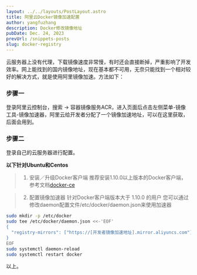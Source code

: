 ```yaml
---
layout: ../../layouts/PostLayout.astro
title: 阿里云Docker镜像加速配置
author: yangfuzhang
description: Docker修改镜像地址
pubDate: Dec. 24, 2023
prevUrl: /snippets-posts
slug: docker-registry
---
```


云服务器上没有代理，下载镜像速度非常慢，有时还会直接断掉，严重影响了开发效率。网上能找到的国内镜像地址，现在基本都不可用，无奈只能找到一个相对较好的解决方式，就是使用阿里镜像加速。方法如下：

### 步骤一

登录阿里云控制台，搜索 -> 容器镜像服务ACR，进入页面后点击左侧菜单-镜像工具-镜像加速器，阿里云给开发者分配了一个镜像加速地址，可以在这里获取，后面会用到。

### 步骤二

登录自己的云服务器进行配置。

**以下针对Ubuntu和Centos**

> 1. 安装／升级Docker客户端
推荐安装1.10.0以上版本的Docker客户端，参考文档[docker-ce](https://developer.aliyun.com/article/110806)

> 2. 配置镜像加速器
针对Docker客户端版本大于 1.10.0 的用户
您可以通过修改daemon配置文件/etc/docker/daemon.json来使用加速器

```bash
sudo mkdir -p /etc/docker
sudo tee /etc/docker/daemon.json <<-'EOF'
{
  "registry-mirrors": ["https://[开发者镜像加速地址].mirror.aliyuncs.com"]
}
EOF
sudo systemctl daemon-reload
sudo systemctl restart docker
```

以上。

